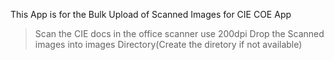 This App is for the Bulk Upload of Scanned Images for CIE COE App

> Scan the CIE docs in the office scanner use 200dpi
> Drop the Scanned images into images Directory(Create the diretory if not available)
